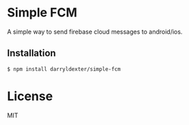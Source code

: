 
# Simple FCM

A simple way to send firebase cloud messages to android/ios.

## Installation

```
$ npm install darryldexter/simple-fcm
```

# License

MIT
